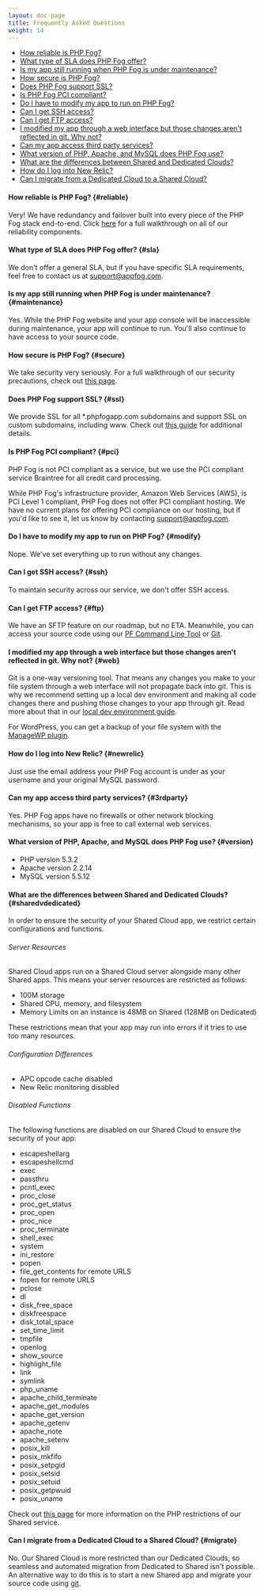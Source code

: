 ```yaml
---
layout: doc-page
title: Frequently Asked Questions
weight: 14
---
```


* [How reliable is PHP Fog?](#reliable)
* [What type of SLA does PHP Fog offer?](#sla)
* [Is my app still running when PHP Fog is under maintenance?](#maintenance)
* [How secure is PHP Fog?](#secure)
* [Does PHP Fog support SSL?](#ssl)
* [Is PHP Fog PCI compliant? ](#pci)
* [Do I have to modify my app to run on PHP Fog?](#modify)
* [Can I get SSH access?](#ssh)
* [Can I get FTP access?](#ftp)
* [I modified my app through a web interface but those changes aren't reflected in git. Why not?](#web)
* [Can my app access third party services?](#3rdparty)
* [What version of PHP, Apache, and MySQL does PHP Fog use?](#version)
* [What are the differences between Shared and Dedicated Clouds?](#sharedvdedicated)
* [How do I log into New Relic? ](#newrelic)
* [Can I migrate from a Dedicated Cloud to a Shared Cloud?](#migrate)

#### How reliable is PHP Fog? {#reliable}

Very! We have redundancy and failover built into every piece of the PHP Fog stack end-to-end. Click [here](/reliability) for a full walkthrough on all of our reliability components.

#### What type of SLA does PHP Fog offer? {#sla}

We don't offer a general SLA, but if you have specific SLA requirements, feel free to contact us at [support@appfog.com](mailto:support@appfog.com). 

#### Is my app still running when PHP Fog is under maintenance? {#maintenance}

Yes. While the PHP Fog website and your app console will be inaccessible during maintenance, your app will continue to run. You'll also continue to have access to your source code. 

#### How secure is PHP Fog? {#secure}

We take security very seriously. For a full walkthrough of our security precautions, check out [this page](/security).

#### Does PHP Fog support SSL? {#ssl}

We provide SSL for all \*.phpfogapp.com subdomains and support SSL on custom subdomains, including www. Check out [this guide](/customize/ssl) for additional details.

#### Is PHP Fog PCI compliant? {#pci}

PHP Fog is not PCI compliant as a service, but we use the PCI compliant service Braintree for all credit card processing.

While PHP Fog's infrastructure provider, Amazon Web Services (AWS), is PCI Level 1 compliant, PHP Fog does not offer PCI compliant hosting. We have no current plans for offering PCI compliance on our hosting, but if you'd like to see it, let us know by contacting [support@appfog.com](mailto:support@appfog.com).

#### Do I have to modify my app to run on PHP Fog? {#modify}

Nope. We've set everything up to run without any changes.

#### Can I get SSH access? {#ssh}

To maintain security across our service, we don't offer SSH access. 

#### Can I get FTP access? {#ftp}

We have an SFTP feature on our roadmap, but no ETA. Meanwhile, you can access your source code using our [PF Command Line Tool](/getting-started/pf-command-line-tool) or [Git](/getting-started/git).

#### I modified my app through a web interface but those changes aren't reflected in git. Why not? {#web}

Git is a one-way versioning tool. That means any changes you make to your file system through a web interface will not propagate back into git. This is why we recommend setting up a local dev environment and making all code changes there and pushing those changes to your app through git. Read more about that in our [local dev environment guide](/getting-started/development).

For WordPress, you can get a backup of your file system with the [ManageWP plugin](http://managewp.com/).

#### How do I log into New Relic? {#newrelic}

Just use the email address your PHP Fog account is under as your username and your original MySQL password. 

#### Can my app access third party services? {#3rdparty}

Yes. PHP Fog apps have no firewalls or other network blocking mechanisms, so your app is free to call external web services.

#### What version of PHP, Apache, and MySQL does PHP Fog use? {#version}

* PHP version 5.3.2
* Apache version 2.2.14
* MySQL version 5.5.12

#### What are the differences between Shared and Dedicated Clouds? {#sharedvdedicated}

In order to ensure the security of your Shared Cloud app, we restrict certain configurations and functions.

###### Server Resources

Shared Cloud apps run on a Shared Cloud server alongside many other Shared apps. This means your server resources are restricted as follows:

* 100M storage
* Shared CPU, memory, and filesystem
* Memory Limits on an instance is 48MB on Shared (128MB on Dedicated)

These restrictions mean that your app may run into errors if it tries to use too many resources.

###### Configuration Differences

* APC opcode cache disabled
* New Relic monitoring disabled

###### Disabled Functions

The following functions are disabled on our Shared Cloud to ensure the security of your app:

* escapeshellarg
* escapeshellcmd
* exec
* passthru
* pcntl_exec
* proc_close
* proc_get_status
* proc_open
* proc_nice
* proc_terminate
* shell_exec
* system
* ini_restore
* popen
* file_get_contents for remote URLS
* fopen for remote URLS
* pclose
* dl
* disk_free_space
* diskfreespace
* disk_total_space
* set_time_limit
* tmpfile
* openlog
* show_source
* highlight_file
* link
* symlink
* php_uname
* apache_child_terminate
* apache_get_modules
* apache_get_version
* apache_getenv
* apache_note
* apache_setenv
* posix_kill
* posix_mkfifo
* posix_setpgid
* posix_setsid
* posix_setuid
* posix_getpwuid
* posix_uname

Check out [this page](http://limits.phpfogapp.com/) for more information on the PHP restrictions of our Shared service. 

#### Can I migrate from a Dedicated Cloud to a Shared Cloud? {#migrate}

No. Our Shared Cloud is more restricted than our Dedicated Clouds, so seamless and automated migration from Dedicated to Shared isn't possible. An alternative way to do this is to start a new Shared app and migrate your source code using [git](/getting-started/git).
